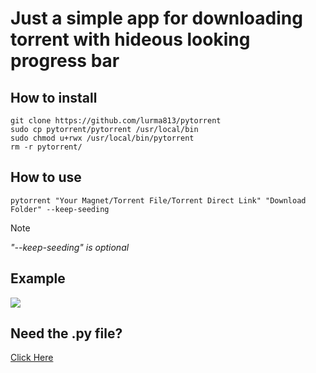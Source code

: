 # Just a simple app for downloading torrent with hideous looking progress bar
## How to install
    git clone https://github.com/lurma813/pytorrent
    sudo cp pytorrent/pytorrent /usr/local/bin
    sudo chmod u+rwx /usr/local/bin/pytorrent
    rm -r pytorrent/


## How to use
    pytorrent "Your Magnet/Torrent File/Torrent Direct Link" "Download Folder" --keep-seeding 
    
  > [!NOTE]  
  > *"--keep-seeding" is optional*
    
## Example 
  ![](https://i.imgur.com/WBebcQj.gif)

## Need the .py file?
  [Click Here](https://ouo.io/vPXUGT)
